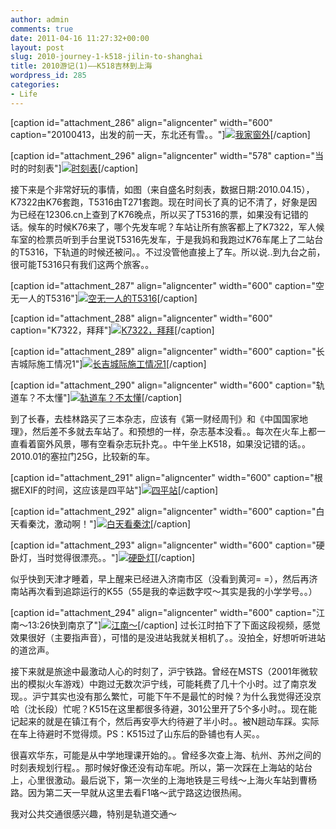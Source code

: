 ```yaml
---
author: admin
comments: true
date: 2011-04-16 11:27:32+00:00
layout: post
slug: 2010-journey-1-k518-jilin-to-shanghai
title: 2010游记(1)——K518吉林到上海
wordpress_id: 285
categories:
- Life
---
```


[caption id="attachment_286" align="aligncenter" width="600" caption="20100413，出发的前一天，东北还有雪。。"][![我家窗外](http://greenmoon55.com/wp-content/uploads/2011/04/DSCF1482-600x450.jpg)](http://greenmoon55.com/wp-content/uploads/2011/04/DSCF1482.jpg)[/caption]

[caption id="attachment_296" align="aligncenter" width="578" caption="当时的时刻表"][![时刻表](http://greenmoon55.com/wp-content/uploads/2011/04/20110416182636560.png)](http://greenmoon55.com/wp-content/uploads/2011/04/20110416182636560.png)[/caption]

接下来是个非常好玩的事情，如图（来自盛名时刻表，数据日期:2010.04.15），K7322由K76套跑，T5316由T271套跑。现在时间长了真的记不清了，好象是因为已经在12306.cn上查到了K76晚点，所以买了T5316的票，如果没有记错的话。候车的时候K76来了，哪个先发车呢？车站让所有旅客都上了K7322，军人候车室的检票员听到手台里说T5316先发车，于是我妈和我跑过K76车尾上了二站台的T5316，下轨道的时候还被问。。不过没管他直接上了车。所以说..到九台之前，很可能T5316只有我们这两个旅客。。

[caption id="attachment_287" align="aligncenter" width="600" caption="空无一人的T5316"][![空无一人的T5316](http://greenmoon55.com/wp-content/uploads/2011/04/DSCF1485-600x450.jpg)](http://greenmoon55.com/wp-content/uploads/2011/04/DSCF1485.jpg)[/caption]

[caption id="attachment_288" align="aligncenter" width="600" caption="K7322，拜拜"][![K7322，拜拜](http://greenmoon55.com/wp-content/uploads/2011/04/DSCF1487-600x450.jpg)](http://greenmoon55.com/wp-content/uploads/2011/04/DSCF1487.jpg)[/caption]

[caption id="attachment_289" align="aligncenter" width="600" caption="长吉城际施工情况1"][![长吉城际施工情况1](http://greenmoon55.com/wp-content/uploads/2011/04/DSCF1488-600x450.jpg)](http://greenmoon55.com/wp-content/uploads/2011/04/DSCF1488.jpg)[/caption]

[caption id="attachment_290" align="aligncenter" width="600" caption="轨道车？不太懂"][![轨道车？不太懂](http://greenmoon55.com/wp-content/uploads/2011/04/DSCF1489-600x450.jpg)](http://greenmoon55.com/wp-content/uploads/2011/04/DSCF1489.jpg)[/caption]

到了长春，去桂林路买了三本杂志，应该有《第一财经周刊》和《中国国家地理》，然后差不多就去车站了。和预想的一样，杂志基本没看。。每次在火车上都一直看着窗外风景，哪有空看杂志玩扑克。。中午坐上K518，如果没记错的话。。2010.01的塞拉门25G，比较新的车。

[caption id="attachment_291" align="aligncenter" width="600" caption="根据EXIF的时间，这应该是四平站"][![四平站](http://greenmoon55.com/wp-content/uploads/2011/04/DSCF1490-600x450.jpg)](http://greenmoon55.com/wp-content/uploads/2011/04/DSCF1490.jpg)[/caption]

[caption id="attachment_292" align="aligncenter" width="600" caption="白天看秦沈，激动啊！"][![白天看秦沈](http://greenmoon55.com/wp-content/uploads/2011/04/DSCF1491-600x450.jpg)](http://greenmoon55.com/wp-content/uploads/2011/04/DSCF1491.jpg)[/caption]

[caption id="attachment_293" align="aligncenter" width="600" caption="硬卧灯，当时觉得很漂亮。。"][![硬卧灯](http://greenmoon55.com/wp-content/uploads/2011/04/DSCF1495-600x450.jpg)](http://greenmoon55.com/wp-content/uploads/2011/04/DSCF1495.jpg)[/caption]

似乎快到天津才睡着，早上醒来已经进入济南市区（没看到黄河= =），然后再济南站再次看到追踪运行的K55（55是我的幸运数字哎～其实是我的小学学号。。）

[caption id="attachment_294" align="aligncenter" width="600" caption="江南～13:26快到南京了"][![江南～](http://greenmoon55.com/wp-content/uploads/2011/04/DSCF1498-600x450.jpg)](http://greenmoon55.com/wp-content/uploads/2011/04/DSCF1498.jpg)[/caption]
过长江时拍下了下面这段视频，感觉效果很好（主要指声音），可惜的是没进站我就关相机了。。没拍全，好想听听进站的道岔声。




接下来就是旅途中最激动人心的时刻了，沪宁铁路。曾经在MSTS（2001年微软出的模拟火车游戏）中跑过无数次沪宁线，可能耗费了几十个小时。过了南京发现。。沪宁其实也没有那么繁忙，可能下午不是最忙的时候？为什么我觉得还没京哈（沈长段）忙呢？K515在这里都很多待避，301公里开了5个多小时。。现在能记起来的就是在镇江有个，然后再安亭大约待避了半小时。。被N趟动车踩。实际在车上待避时不觉得烦。PS：K515过了山东后的卧铺也有人买。。

很喜欢华东，可能是从中学地理课开始的。。曾经多次查上海、杭州、苏州之间的时刻表规划行程。。那时候好像还没有动车呢。所以，第一次踩在上海站的站台上，心里很激动。最后说下，第一次坐的上海地铁是三号线～上海火车站到曹杨路。因为第二天一早就从这里去看F1咯～武宁路这边很热闹。

我对公共交通很感兴趣，特别是轨道交通～
